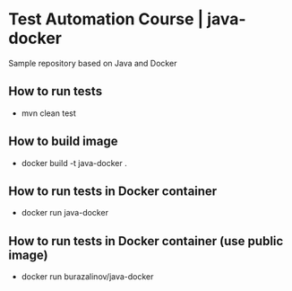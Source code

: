 # Test Automation Course | java-docker
Sample repository based on Java and Docker

## How to run tests
- mvn clean test

## How to build image
- docker build -t java-docker .

## How to run tests in Docker container
- docker run java-docker

## How to run tests in Docker container (use public image)
- docker run burazalinov/java-docker
